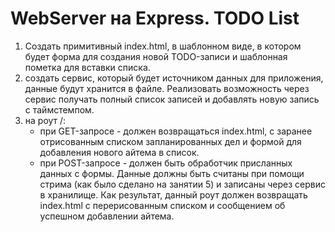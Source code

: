 #	WebServer на Express. TODO List

1.	Создать примитивный index.html, в шаблонном виде, в котором будет форма для создания новой TODO-записи и шаблонная пометка для вставки списка.
2.	создать сервис, который будет источником данных для приложения, данные будут хранится в файле. Реализовать возможность через сервис получать полный список записей и добавлять новую запись с таймстемпом.
3.	на роут /:
	*	при GET-запросе - должен возвращаться index.html, с заранее отрисованным списком запланированных дел и формой для добавления нового айтема в список.
	*	при POST-запросе - должен быть обработчик присланных данных с формы. Данные должны быть считаны при помощи стрима (как было сделано на занятии 5) и записаны через сервис в хранилище. Как результат, данный роут должен возвращать index.html с перерисованным списком и сообщением об успешном добавлении айтема.
